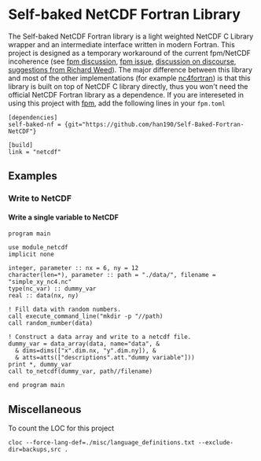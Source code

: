 # Self-baked NetCDF Fortran Library

The Self-baked NetCDF Fortran library is a light weighted NetCDF C Library wrapper and an intermediate interface written in modern Fortran. This project is designed as a temporary workaround of the current fpm/NetCDF incoherence (see [fpm discussion](https://github.com/fortran-lang/fpm/discussions/458), [fpm issue](https://github.com/fortran-lang/fpm/issues/17), [discussion on discourse](https://fortran-lang.discourse.group/t/using-netcdf-with-fpm/4225), [suggestions from Richard Weed](https://github.com/Unidata/netcdf-fortran/issues/153)). The major difference between this library and most of the other implementations (for example [nc4fortran](https://github.com/geospace-code/nc4fortran)) is that this library is built on top of NetCDF C library directly, thus you won't need the official NetCDF Fortran library as a dependence. If you are intereseted in using this project with [fpm](https://github.com/fortran-lang/fpm), add the following lines in your `fpm.toml`
```
[dependencies]
self-baked-nf = {git="https://github.com/han190/Self-Baked-Fortran-NetCDF"}

[build]
link = "netcdf"
```

## Examples
### Write to NetCDF
#### Write a single variable to NetCDF
```Fortran
program main

use module_netcdf
implicit none

integer, parameter :: nx = 6, ny = 12
character(len=*), parameter :: path = "./data/", filename = "simple_xy_nc4.nc"
type(nc_var) :: dummy_var
real :: data(nx, ny)

! Fill data with random numbers.
call execute_command_line("mkdir -p "//path)
call random_number(data)

! Construct a data array and write to a netcdf file.
dummy_var = data_array(data, name="data", &
  & dims=dims(["x".dim.nx, "y".dim.ny]), &
  & atts=atts(["descriptions".att."dummy variable"]))
print *, dummy_var
call to_netcdf(dummy_var, path//filename)

end program main
```

## Miscellaneous
To count the LOC for this project
```
cloc --force-lang-def=./misc/language_definitions.txt --exclude-dir=backups,src .
```